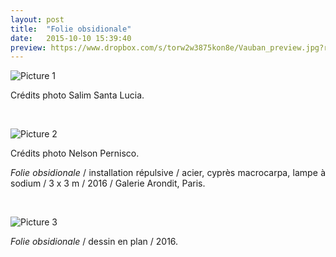 ```yaml
---
layout: post
title:  "Folie obsidionale"
date:   2015-10-10 15:39:40
preview: https://www.dropbox.com/s/torw2w3875kon8e/Vauban_preview.jpg?raw=1
---
```


![Picture 1](https://www.dropbox.com/s/4obs40xmuxebu87/Vauban.jpg?raw=1)
<p style="text-align:justify">
Cr&eacute;dits photo Salim Santa Lucia.
</p>
<br>

![Picture 2](https://www.dropbox.com/s/41bbeir2d7uxuyk/folie_obsidionnale.jpg?raw=1)
<p style="text-align:justify">
Cr&eacute;dits photo Nelson Pernisco.
</p>

<p style="text-align:justify">
<span style="font-style: italic;">Folie obsidionale</span> / installation r&eacute;pulsive / acier, cypr&egrave;s macrocarpa, lampe &agrave; sodium / 3 x 3 m / 2016 / Galerie Arondit, Paris.
</p>
<br>

![Picture 3](https://www.dropbox.com/s/e2jvs97dlmdvl5y/folie_obsidionnale_etoile1.jpg?raw=1)
<p style="text-align:justify">
<span style="font-style: italic;">Folie obsidionale</span> / dessin en plan / 2016. 